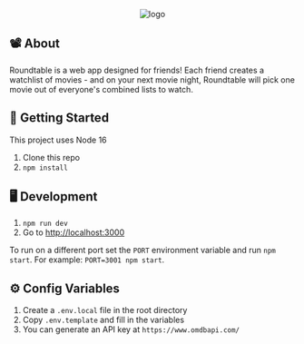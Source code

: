 
<p align="center"> 
  <img src="./public/logo.png" alt="logo">
</p>

## 📽️ About
Roundtable is a web app designed for friends! Each friend creates a watchlist of movies - and on your next movie night, Roundtable will pick one movie out of everyone's combined lists to watch.

## 👟 Getting Started

This project uses Node 16

1. Clone this repo
1. `npm install`

## 🖥️ Development

1. `npm run dev`
1. Go to [http://localhost:3000](http://localhost:3000)

To run on a different port set the `PORT` environment variable and run `npm start`. For example: `PORT=3001 npm start`.

## ⚙️ Config Variables

1. Create a `.env.local` file in the root directory
1. Copy `.env.template` and fill in the variables
1. You can generate an API key at `https://www.omdbapi.com/`
